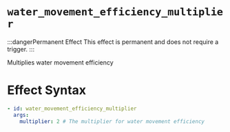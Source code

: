 # `water_movement_efficiency_multiplier`

:::dangerPermanent Effect
This effect is permanent and does not require a trigger.
:::

Multiplies water movement efficiency
# Effect Syntax
```yaml
- id: water_movement_efficiency_multiplier
  args:
    multiplier: 2 # The multiplier for water movement efficiency
```
